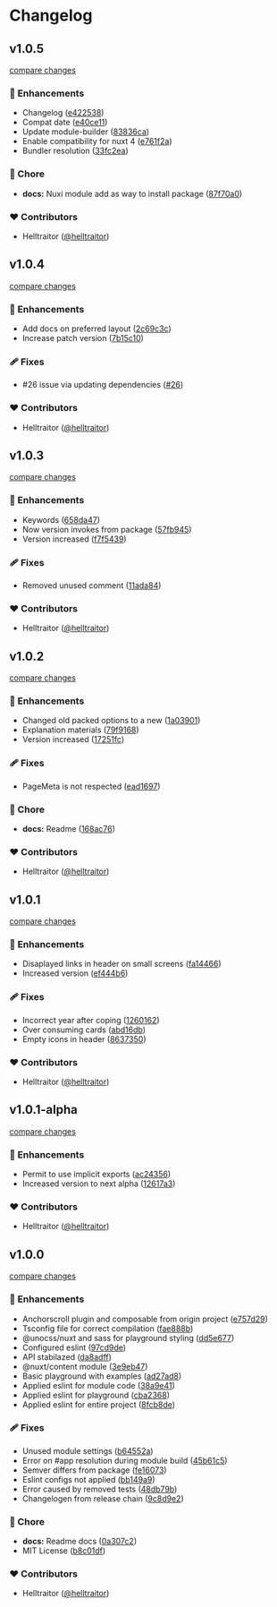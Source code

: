 # Changelog

## v1.0.5

[compare changes](https://github.com/helltraitor/nuxt-anchorscroll/compare/v1.0.4...v1.0.5)

### 🚀 Enhancements

- Changelog ([e422538](https://github.com/helltraitor/nuxt-anchorscroll/commit/e422538))
- Compat date ([e40ce11](https://github.com/helltraitor/nuxt-anchorscroll/commit/e40ce11))
- Update module-builder ([83836ca](https://github.com/helltraitor/nuxt-anchorscroll/commit/83836ca))
- Enable compatibility for nuxt 4 ([e761f2a](https://github.com/helltraitor/nuxt-anchorscroll/commit/e761f2a))
- Bundler resolution ([33fc2ea](https://github.com/helltraitor/nuxt-anchorscroll/commit/33fc2ea))

### 🏡 Chore

- **docs:** Nuxi module add as way to install package ([87f70a0](https://github.com/helltraitor/nuxt-anchorscroll/commit/87f70a0))

### ❤️ Contributors

- Helltraitor ([@helltraitor](http://github.com/helltraitor))

## v1.0.4

[compare changes](https://github.com/helltraitor/nuxt-anchorscroll/compare/v1.0.3...v1.0.4)

### 🚀 Enhancements

- Add docs on preferred layout ([2c69c3c](https://github.com/helltraitor/nuxt-anchorscroll/commit/2c69c3c))
- Increase patch version ([7b15c10](https://github.com/helltraitor/nuxt-anchorscroll/commit/7b15c10))

### 🩹 Fixes

- #26 issue via updating dependencies ([#26](https://github.com/helltraitor/nuxt-anchorscroll/issues/26))

### ❤️ Contributors

- Helltraitor ([@helltraitor](http://github.com/helltraitor))

## v1.0.3

[compare changes](https://github.com/helltraitor/nuxt-anchorscroll/compare/v1.0.2...v1.0.3)

### 🚀 Enhancements

- Keywords ([658da47](https://github.com/helltraitor/nuxt-anchorscroll/commit/658da47))
- Now version invokes from package ([57fb945](https://github.com/helltraitor/nuxt-anchorscroll/commit/57fb945))
- Version increased ([f7f5439](https://github.com/helltraitor/nuxt-anchorscroll/commit/f7f5439))

### 🩹 Fixes

- Removed unused comment ([11ada84](https://github.com/helltraitor/nuxt-anchorscroll/commit/11ada84))

### ❤️ Contributors

- Helltraitor ([@helltraitor](http://github.com/helltraitor))

## v1.0.2

[compare changes](https://github.com/helltraitor/nuxt-anchorscroll/compare/v1.0.1...v1.0.2)

### 🚀 Enhancements

- Changed old packed options to a new ([1a03901](https://github.com/helltraitor/nuxt-anchorscroll/commit/1a03901))
- Explanation materials ([79f9168](https://github.com/helltraitor/nuxt-anchorscroll/commit/79f9168))
- Version increased ([17251fc](https://github.com/helltraitor/nuxt-anchorscroll/commit/17251fc))

### 🩹 Fixes

- PageMeta is not respected ([ead1697](https://github.com/helltraitor/nuxt-anchorscroll/commit/ead1697))

### 🏡 Chore

- **docs:** Readme ([168ac76](https://github.com/helltraitor/nuxt-anchorscroll/commit/168ac76))

### ❤️ Contributors

- Helltraitor ([@helltraitor](http://github.com/helltraitor))

## v1.0.1

[compare changes](https://github.com/helltraitor/nuxt-anchorscroll/compare/v1.0.1-alpha...v1.0.1)

### 🚀 Enhancements

- Disaplayed links in header on small screens ([fa14466](https://github.com/helltraitor/nuxt-anchorscroll/commit/fa14466))
- Increased version ([ef444b6](https://github.com/helltraitor/nuxt-anchorscroll/commit/ef444b6))

### 🩹 Fixes

- Incorrect year after coping ([1260162](https://github.com/helltraitor/nuxt-anchorscroll/commit/1260162))
- Over consuming cards ([abd16db](https://github.com/helltraitor/nuxt-anchorscroll/commit/abd16db))
- Empty icons in header ([8637350](https://github.com/helltraitor/nuxt-anchorscroll/commit/8637350))

### ❤️ Contributors

- Helltraitor ([@helltraitor](http://github.com/helltraitor))

## v1.0.1-alpha

[compare changes](https://github.com/helltraitor/nuxt-anchorscroll/compare/v1.0.0...v1.0.1-alpha)

### 🚀 Enhancements

- Permit to use implicit exports ([ac24356](https://github.com/helltraitor/nuxt-anchorscroll/commit/ac24356))
- Increased version to next alpha ([12617a3](https://github.com/helltraitor/nuxt-anchorscroll/commit/12617a3))

### ❤️ Contributors

- Helltraitor ([@helltraitor](http://github.com/helltraitor))

## v1.0.0

[compare changes](https://github.com/helltraitor/nuxt-anchorscroll/compare/6ede06...v1.0.0)

### 🚀 Enhancements

- Anchorscroll plugin and composable from origin project ([e757d29](https://github.com/helltraitor/nuxt-anchorscroll/commit/e757d29))
- Tsconfig file for correct compilation ([fae888b](https://github.com/helltraitor/nuxt-anchorscroll/commit/fae888b))
- @unocss/nuxt and sass for playground styling ([dd5e677](https://github.com/helltraitor/nuxt-anchorscroll/commit/dd5e677))
- Configured eslint ([97cd9de](https://github.com/helltraitor/nuxt-anchorscroll/commit/97cd9de))
- API stabilazed ([da8adff](https://github.com/helltraitor/nuxt-anchorscroll/commit/da8adff))
- @nuxt/content module ([3e9eb47](https://github.com/helltraitor/nuxt-anchorscroll/commit/3e9eb47))
- Basic playground with examples ([ad27ad8](https://github.com/helltraitor/nuxt-anchorscroll/commit/ad27ad8))
- Applied eslint for module code ([38a9e41](https://github.com/helltraitor/nuxt-anchorscroll/commit/38a9e41))
- Applied eslint for playground ([cba2368](https://github.com/helltraitor/nuxt-anchorscroll/commit/cba2368))
- Applied eslint for entire project ([8fcb8de](https://github.com/helltraitor/nuxt-anchorscroll/commit/8fcb8de))

### 🩹 Fixes

- Unused module settings ([b64552a](https://github.com/helltraitor/nuxt-anchorscroll/commit/b64552a))
- Error on #app resolution during module build ([45b61c5](https://github.com/helltraitor/nuxt-anchorscroll/commit/45b61c5))
- Semver differs from package ([fe16073](https://github.com/helltraitor/nuxt-anchorscroll/commit/fe16073))
- Eslint configs not applied ([bb149a9](https://github.com/helltraitor/nuxt-anchorscroll/commit/bb149a9))
- Error caused by removed tests ([48db79b](https://github.com/helltraitor/nuxt-anchorscroll/commit/48db79b))
- Changelogen from release chain ([9c8d9e2](https://github.com/helltraitor/nuxt-anchorscroll/commit/9c8d9e2))

### 🏡 Chore

- **docs:** Readme docs ([0a307c2](https://github.com/helltraitor/nuxt-anchorscroll/commit/0a307c2))
- MIT License ([b8c01df](https://github.com/helltraitor/nuxt-anchorscroll/commit/b8c01df))

### ❤️ Contributors

- Helltraitor ([@helltraitor](http://github.com/helltraitor))
